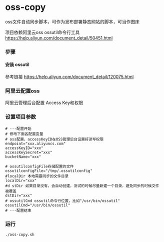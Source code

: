 # oss-copy
oss文件自动同步脚本，可作为发布部署静态网站的脚本，可当作图床

项目依赖阿里云oss ossutil命令行工具 <https://help.aliyun.com/document_detail/50451.html>

### 步骤
#### 安装 ossutil 
参考链接 <https://help.aliyun.com/document_detail/120075.html>

### 阿里云配置oss
阿里云管理后台配置 Access Key和权限

### 设置项目参数
```
# ---配置开始
# 修改下面各配置变量
# oss配置，accessKeyID在OSS管理后台设置好读写权限
endpoint="xxx.aliyuncs.com"
accessKeyID="xxx"
accessKeySecret="xxx"
bucketName="xxx"

# ossutilconfigFile存储配置的文件
ossutilconfigFile="/tmp/.ossutilconfig"
#localDir 本地需要同步的文件目录
localDir="xxx"
#d stDir 如果目录没有，会自动创建，测试的时候尽量新建一个目录，避免同步的时候文件被覆盖
dstDir="xxx"
# ossutilCmd ossutil命令行位置，比如"/usr/bin/ossutil"
ossutilCmd="/usr/bin/ossutil"
# ---配置结束
```

### 运行
```
./oss-copy.sh
```

